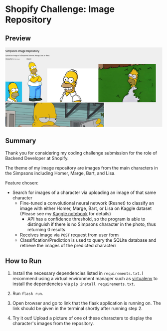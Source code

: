# Shopify Challenge: Image Repository

## Preview

![](readme_images/ui_preview.png)

## Summary

Thank you for considering my coding challenge submission for the role of Backend Developer at Shopify.

The theme of my image repository are images from the main characters in the Simpsons including Homer, Marge, Bart, and Lisa. 

Feature chosen:
- Search for images of a character via uploading an image of that same character
  - Fine-tuned a convolutional neural network (Resnet) to classify an image with either Homer, Marge, Bart, or Lisa on Kaggle dataset (Please see my [Kaggle notebook](https://github.com/lauradang/simpson-image-repository/blob/main/simpsons-fastai.ipynb) for details)
    - API has a confidence threshold, so the program is able to distinguish if there is no Simpsons character in the photo, thus returning 0 results
  - Receives image via `POST` request from user form
  - Classification/Prediction is used to query the SQLite database and retrieve the images of the predicted characterr

## How to Run

1. Install the necessary dependencies listed in `requirements.txt`. I recommend using a virtual environment manager such as [virtualenv](https://virtualenv.pypa.io/en/latest/) to install the dependencies via `pip install requirements.txt`.

2. Run `flask run`.

3. Open browser and go to link that the flask application is running on. The link should be given in the terminal shortly after running step 2.

4. Try it out! Upload a picture of one of these characters to display the character's images from the repository.
